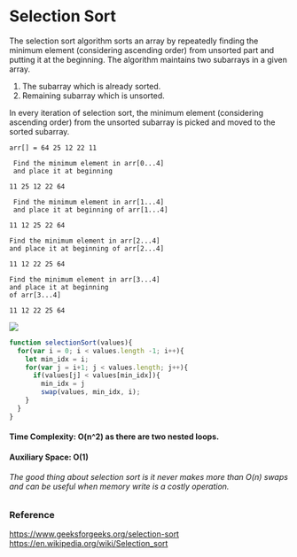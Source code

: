 # Selection Sort 

The selection sort algorithm sorts an array by repeatedly finding the minimum element (considering ascending order) from unsorted part and putting it at the beginning. The algorithm maintains two subarrays in a given array.

1) The subarray which is already sorted.
2) Remaining subarray which is unsorted.

In every iteration of selection sort, the minimum element (considering ascending order) from the unsorted subarray is picked and moved to the sorted subarray.

```
arr[] = 64 25 12 22 11

 Find the minimum element in arr[0...4]
 and place it at beginning
 
11 25 12 22 64

 Find the minimum element in arr[1...4] 
 and place it at beginning of arr[1...4]
 
11 12 25 22 64

Find the minimum element in arr[2...4]
and place it at beginning of arr[2...4]

11 12 22 25 64

Find the minimum element in arr[3...4]
and place it at beginning
of arr[3...4]

11 12 22 25 64 

```

<img src="https://www.includehelp.com/algorithms/images/insertion-sort-flowchart.jpg">



```javascript
function selectionSort(values){
  for(var i = 0; i < values.length -1; i++){
    let min_idx = i;
    for(var j = i+1; j < values.length; j++){
      if(values[j] < values[min_idx]){
        min_idx = j
        swap(values, min_idx, i);
    }
  }
}
```



#### Time Complexity: O(n^2) as there are two nested loops.

#### Auxiliary Space: O(1)
###### The good thing about selection sort is it never makes more than O(n) swaps and can be useful when memory write is a costly operation.


### Reference

https://www.geeksforgeeks.org/selection-sort</br>
https://en.wikipedia.org/wiki/Selection_sort

